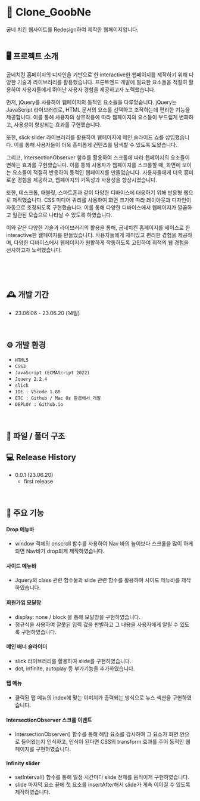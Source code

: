 # 🐓 Clone_GoobNe

굽네 치킨 웹사이트를 Redesign하여 제작한 웹페이지입니다.
<br>
<br>


## 🖥️ 프로젝트 소개

굽네치킨 홈페이지의 디자인을 기반으로 한 interactive한 웹페이지를 제작하기 위해 다양한 기술과 라이브러리를 활용했습니다. 프론트엔드 개발에 필요한 요소들을 적절히 활용하여 사용자들에게 뛰어난 사용자 경험을 제공하고자 노력했습니다.

먼저, jQuery를 사용하여 웹페이지의 동적인 요소들을 다루었습니다. jQuery는 JavaScript 라이브러리로, HTML 문서의 요소를 선택하고 조작하는데 편리한 기능을 제공합니다. 이를 통해 사용자의 상호작용에 따라 웹페이지의 요소들이 부드럽게 변화하고, 사용성이 향상되는 효과를 구현했습니다.

또한, slick slider 라이브러리를 활용하여 웹페이지에 메인 슬라이드 쇼를 삽입했습니다. 이를 통해 사용자들이 더욱 흥미롭게 컨텐츠를 탐색할 수 있도록 도왔습니다.

그리고, IntersectionObserver 함수를 활용하여 스크롤에 따라 웹페이지의 요소들이 변하는 효과를 구현했습니다. 이를 통해 사용자가 웹페이지를 스크롤할 때, 화면에 보이는 요소들이 적절히 반응하여 동적인 웹페이지를 만들었습니다. 사용자들에게 더욱 흥미로운 경험을 제공하고, 웹페이지의 가독성과 사용성을 향상시켰습니다.

또한, 데스크톱, 태블릿, 스마트폰과 같이 다양한 디바이스에 대응하기 위해 반응형 웹으로 제작했습니다. CSS 미디어 쿼리를 사용하여 화면 크기에 따라 레이아웃과 디자인이 자동으로 조정되도록 구현했습니다. 이를 통해 다양한 디바이스에서 웹페이지가 깔끔하고 일관된 모습으로 나타날 수 있도록 하였습니다.

이와 같은 다양한 기술과 라이브러리의 활용을 통해, 굽네치킨 홈페이지를 베이스로 한 interactive한 웹페이지를 만들었습니다. 사용자들에게 재미있고 편리한 경험을 제공하며, 다양한 디바이스에서 웹페이지가 원활하게 작동하도록 고민하여 최적의 웹 경험을 선사하고자 노력했습니다.
<br/>

<br/>

<!-- <img width="100%" src="./img/kinfa.gif"/> -->
<br>

<br/>

## 🕰️ 개발 기간

-   23.06.06 - 23.06.20 (14일)
<br>


## ⚙️ 개발 환경

-   `HTML5`
-   `CSS3`
-   `JavaScript (ECMAScript 2022)`
-   `Jquery 2.2.4`
-   `slick`
-   `IDE : VScode 1.80`
-   `ETC : Github / Mac Os 환경에서 개발`
-   `DEPLOY : Github.io`
<br>

## 📁 파일 / 폴더 구조

<!-- <img width="100%" src="./img/kinfafolder.PNG"/> -->

<!-- #### 📂 CSS
- 메인, 서브 페이지에 대한 CSS 파일을 모아둔 폴더입니다.
#### 📂 IMG
- 메인, 서브 페이지의 이미지 소스를 모아둔 폴더입니다.
#### 📂 JS
- 모든 페이지에 대한 JS 파일을 담아둔 폴더입니다.
#### 📂SUB
- 서브 페이지에 대한 HTML 파일을 모아둔 폴더입니다.
#### 📂 INDEX.HTML
- 메인 페이지에 대한 HTML 파일입니다.
<br> -->

## 💻 Release History
* 0.0.1 (23.06.20)
    * first release
<br>

## 📌 주요 기능

#### Drop 메뉴바

-   window 객체의 onscroll 함수를 사용하여 Nav 바의 높이보다 스크롤을 많이 하게 되면 Nav바가 drop되게 제작하였습니다.

#### 사이드 메뉴바

-   Jquery의 class 관련 함수들과 slide 관련 함수를 활용하여 사이드 메뉴바를 제작하였습니다.

#### 회원가입 모달창

-   display: none / block 을 통해 모달창을 구현하였습니다.
-   정규식을 사용하여 잘못된 입력 값을 판별하고 그 내용을 사용자에게 알릴 수 있도록 구현하였습니다.

#### 메인 배너 슬라이더

-   slick 라이브러리를 활용하여 slide를 구현하였습니다.
-   dot, infinite, autoplay 등 부가기능을 추가하였습니다.

#### 탭 메뉴

-   클릭된 탭 메뉴의 index에 맞는 이미지가 출력되는 방식으로 뉴스 섹션을 구현하였습니다.

#### IntersectionObserver 스크롤 이벤트

-   IntersectionObserver() 함수를 통해 해당 요소를 감시하여 그 요소가 화면 안으로 들어왔는지 인식하고, 인식이 된다면 CSS의 transform 효과를 주어 동적인 웹페이지를 구현하였습니다.

#### Infinity slider

-   setInterval() 함수를 통해 일정 시간마다 slide 전체를 움직이게 구현하였습니다.
-   slide 마지막 요소 끝에 첫 요소를 insertAfter해서 slide가 계속 이어질 수 있도록 제작하였습니다.

